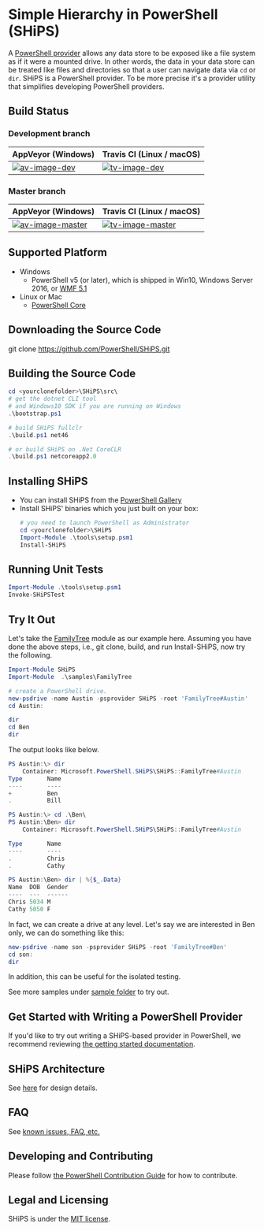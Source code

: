 # Simple Hierarchy in PowerShell (SHiPS)

A [PowerShell provider][ps-provider] allows any data store to be exposed like a file system as if it were a mounted drive.
In other words, the data in your data store can be treated like files and directories so that a user can navigate data via `cd` or `dir`.
SHiPS is a PowerShell provider.
To be more precise it's a provider utility that simplifies developing PowerShell providers.

## Build Status

### Development branch

| AppVeyor (Windows)       | Travis CI (Linux / macOS) |
|--------------------------|--------------------------|
| [![av-image-dev][]][av-site-dev] | [![tv-image-dev][]][tv-site-dev] |


### Master branch
| AppVeyor (Windows)       | Travis CI (Linux / macOS) |
|--------------------------|--------------------------|
| [![av-image-master][]][av-site-master] | [![tv-image-master][]][tv-site-master] |

[av-image-master]: https://ci.appveyor.com/api/projects/status/5l52pip0e792m6xo/branch/master?svg=true
[av-site-master]: https://ci.appveyor.com/project/PowerShell/SHiPS/branch/master
[tv-image-master]: https://travis-ci.org/PowerShell/SHiPS.svg?branch=master
[tv-site-master]: https://travis-ci.org/PowerShell/SHiPS/branches

[av-image-dev]:https://ci.appveyor.com/api/projects/status/5l52pip0e792m6xo/branch/development?svg=true
[av-site-dev]: https://ci.appveyor.com/project/PowerShell/SHiPS/branch/development
[tv-image-dev]: https://travis-ci.org/PowerShell/SHiPS.svg?branch=development
[tv-site-dev]: https://travis-ci.org/PowerShell/SHiPS/branches


## Supported Platform

- Windows
  - PowerShell v5 (or later), which is shipped in Win10, Windows Server 2016, or [WMF 5.1][wmf51]
- Linux or Mac
  - [PowerShell Core][ps]

## Downloading the Source Code

git clone https://github.com/PowerShell/SHiPS.git

## Building the Source Code

```powerShell
cd <yourclonefolder>\SHiPS\src\
# get the dotnet CLI tool
# and Windows10 SDK if you are running on Windows
.\bootstrap.ps1

# build SHiPS fullclr
.\build.ps1 net46

# or build SHiPS on .Net CoreCLR
.\build.ps1 netcoreapp2.0
```

## Installing SHiPS

- You can install SHiPS from the [PowerShell Gallery][psgallery]
- Install SHiPS' binaries which you just built on your box:
  ```powerShell
  # you need to launch PowerShell as Administrator
  cd <yourclonefolder>\SHiPS
  Import-Module .\tools\setup.psm1
  Install-SHiPS
  ```

## Running Unit Tests

```powerShell
Import-Module .\tools\setup.psm1
Invoke-SHiPSTest
```

## Try It Out

Let's take the [FamilyTree][ft] module as our example here.
Assuming you have done the above steps, i.e., git clone, build, and run Install-SHiPS, now try the following.

```powerShell
Import-Module SHiPS
Import-Module  .\samples\FamilyTree

# create a PowerShell drive.
new-psdrive -name Austin -psprovider SHiPS -root 'FamilyTree#Austin'
cd Austin:

dir
cd Ben
dir
```

The output looks like below.

```powerShell
PS Austin:\> dir
    Container: Microsoft.PowerShell.SHiPS\SHiPS::FamilyTree#Austin
Type       Name
----       ----
+          Ben
.          Bill

PS Austin:\> cd .\Ben\
PS Austin:\Ben> dir
    Container: Microsoft.PowerShell.SHiPS\SHiPS::FamilyTree#Austin

Type       Name
----       ----
.          Chris
.          Cathy

PS Austin:\Ben> dir | %{$_.Data}
Name  DOB  Gender
----  ---  ------
Chris 5034 M
Cathy 5050 F
```

In fact, we can create a drive at any level. Let's say we are interested in Ben only, we can do something like this:

```powershell
new-psdrive -name son -psprovider SHiPS -root 'FamilyTree#Ben'
cd son:
dir
```

In addition, this can be useful for the isolated testing.

See more samples under [sample folder][sample] to try out.

## Get Started with Writing a PowerShell Provider

If you'd like to try out writing a SHiPS-based provider in PowerShell, we recommend reviewing [the getting started documentation][getstarted].

## SHiPS Architecture

See [here][design] for design details.

## FAQ

See [known issues, FAQ, etc.][faq]

## Developing and Contributing

Please follow [the PowerShell Contribution Guide][ps-contribution] for how to contribute.

## Legal and Licensing

SHiPS is under the [MIT license][license].

[ps]: https://github.com/PowerShell/PowerShell
[ps-provider]: https://msdn.microsoft.com/en-us/powershell/reference/5.1/microsoft.powershell.core/about/about_providers
[ps-contribution]: https://github.com/PowerShell/PowerShell/blob/master/.github/CONTRIBUTING.md
[wmf51]: https://www.microsoft.com/en-us/download/details.aspx?id=54616
[license]: /LICENSE.txt
[design]: /docs/Design.md
[sample]: /samples/
[ft]: /samples/FamilyTree
[getstarted]: /docs/README.md
[faq]: /docs/FAQ.md
[psgallery]: https://www.powershellgallery.com/packages/SHiPS
